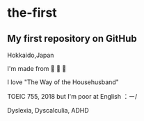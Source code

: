 # the-first

My first repository on GitHub
---

Hokkaido,Japan

I'm made from 🍙 🍘 🍵

I love "The Way of the Househusband"

TOEIC 755, 2018 but I'm poor at English ：ー/

Dyslexia, Dyscalculia, ADHD
